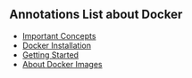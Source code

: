 ## Annotations List about Docker

+ [Important Concepts](https://github.com/islanrodrigues/my-personal-annotations/blob/master/docker/important-concepts.md)
+ [Docker Installation](https://github.com/islanrodrigues/my-personal-annotations/blob/master/docker/docker-installation.md)
+ [Getting Started](https://github.com/islanrodrigues/my-personal-annotations/blob/master/docker/getting-started.md)
+ [About Docker Images](https://github.com/islanrodrigues/my-personal-annotations/blob/master/docker/about-docker-images.md)